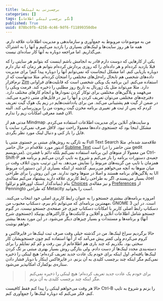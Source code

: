 ```yaml
---
title: برچسب‌زنی به لینک‌ها
categories: []
tags: [تگ, برچسب, لینک, اطلاعات]
published: True
uuid: 878bc0fb-4258-4c46-9df6-f11899350dbe
---
```


من به موضوعات مروبوط به جمع‌آوری و سازماندهی و مدیریت اطلاعات علاقه دارم. همه ما هر روز سایت‌ها و لینک‌های بسیاری را بازدید می‌کنیم و آنها را به اشتراک می‌گذاریم. اما مراجعه دوباره به آنها کار ساده‌ای نیست.

یکی از کارهایی که دوست دارم قادر به انجامش باشم اینست که بتوانم هر سایتی را که قبلا بازدید کرده‌ام و هر داده‌ای را که روزی پردازش کرده‌ام بتوانم هر زمان که نیاز دارم دوباره بازیابی کنم. اما مشکل اینجاست که نمی‌توانم آنها را دوباره پیدا کنم! برای مدیریت داده‌های شخصی هم تابحال راه‌حل‌های مختلفی را امتحان کرده‌ام. مثلا مدتهاست که از نرم‌افزار [Zim](http://zim-wiki.org/) استفاده می‌کنم. این برنامه یک ویکی شخصی است که قابلیت‌های فراوانی دارد. مثلا می‌تواند مثل یک ژورنال به تاریخ روز مطلبی را ذخیره کند. فرمت ویکی را می‌فهمد و پلاگین‌های مختلفی برای توکار کردن نمودارها و انجام کارهای مختلف دارد. دفترچه‌های مختلفی می‌توان تعریف کردن و آنها را نیز در فایل‌های متنی ذخیره می‌کند. در ضمن از گیت هم پشتیبانی می‌کند. من برای یادداشت‌هایم در زیم یک هوک گیت تعریف کردم که پس از ثبت هر تغییری برنامه مخزن گیت ریموت من را بروزرسانی کند. البته الان قصد معرفی امکانات زیم را ندارم.

مدتی هم از Mindmap و سایت‌های آنلاین برای مدیریت اطلاعات استفاده می‌کردم. مشکل اینجا بود که جستجوی داده‌ها معمولا راحت نبود. لااقل صرف نمی‌کرد سایت یا فایل را باز کنی و دنبال لینک مورد نظر بگردی.

به تازگی به روش‌های مبتنی بر جستوی متنی یا Full Text Search علاقه‌مند شده‌ام. مثلا ادیتور مورد علاقه‌ام در حال حاضر [Sublime Text](https://www.sublimetext.com/) است (متن حاضر را در gedit می‌نویسم). من معمولا از منوهای این برنامه استفاده نمی‌کنم بلکه دائم با فشردن Ctrl-Shift-P جعبه‌ی دستورات برنامه را باز می‌کنم و شروع به تایپ کردن می‌کنم و برنامه هم همزمان با تایپ من گزینه‌های مربوط را نمایش می‌دهد. به این ترتیب بدون اتلاف وقت در میان منوها به آنچه می‌خواهم می‌رسم. گذشته از اینکه بسیاری از این دستورات مربوط به پلاگین‌های برنامه هستند و اصلا در منوها وجود ندارند. من این روش را برای طراحی UI بسیار می‌پسندم. اگر به طراحی رابط کاربری علاقه دارید پیشنهاد می‌کنم مقاله‌ی Joel (بنیاندگذار استک اوورفلو و ترللو) بنام [Choices](http://www.joelonsoftware.com/uibook/chapters/fog0000000059.html) و نیز مقاله‌ی [Preferences](http://ometer.com/preferences.html) از Penningto که طراحی Metacity است را بخوانید.

امروزه برنامه‌های بیشتری جستجو را به عنوان رابط کاربری اصلی خود انتخاب می‌کنند. مهمترین برنامه‌ای که می‌توانم نام ببرم، دسکتاپ محبوب من، GNOME 3 است. در این دسکتاپ رابط اصلی کاربر با امکانات دسکتاپ چیزی جز صفحه‌ی جستجو نیست. در گنوم جستجو شامل اطلاعات آنلاین و آفلاین و کانتکت‌ها و کاراکترهای یونیکد (جستجوی شرح آنها) و برنامه‌ها و مستندات و بسیار چیزهای دیگر می‌شود. در این مورد بعدها بیشتر خواهم نوشت.

حالا برگردیم سراغ لینک‌ها. من در گذشته خیلی وقت صرف ثبت لینک‌ها در فایرفاکس و کروم می‌کردم ولی کمتر پیش می‌آمد که از آنها استفاده کنم چون جستجویشان کار سختی بود. بگذریم که چند باری هم اطلاعاتم از بین رفت و کم کم تمایلم را برای دسته‌بندی مجدد لینک‌ها از دست دادم. ولی بتازگی روش بسیار بهتری مبتنی بر تگ کردن لینک‌ها یافته‌ام. اول اینکه برای خودم یک عادت جدید تعریف کرده‌ام؛ هیچ لینکی را ذخیره نمی‌کنم مگر اینکه چند برچسب کلیدی به آن بزنم. در فایرفاکس اینکار با دوبار فشار دادن ستاره‌ی بوکمارک امکانپذیر می‌شود.

>> برای خودم یک عادت جدید تعریف کرده‌ام؛ هیچ لینکی را ذخیره نمی‌کنم مگر اینکه چند برچسب کلیدی به آن بزنم.

حالا هر وقت می‌خواهم لینکی را پیدا کنم فقط کافیست Ctrl-B را بزنم و شروع به تایپ کنم. فکر می‌کنم که دوباره لینک‌ها را جمع‌آوری کنم.
